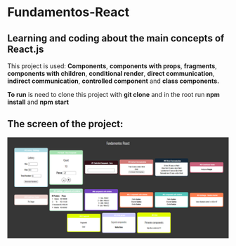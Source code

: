 # Fundamentos-React

<h2>Learning and coding about the main concepts of React.js</h2>

<p>This project is used: <strong>Components</strong>, <strong>components with props</strong>, <strong>fragments</strong>, <strong>components with children</strong>, <strong>conditional render</strong>, <strong>direct communication</strong>, <strong>indirect communication</strong>, <strong>controlled component</strong> and <strong>class components.</strong> </p>

<p><strong>To run</strong> is need to clone this project with <strong>git clone</strong> and in the root run <strong>npm install</strong> and <strong>npm start</strong> </p>

<h2>The screen of the project:</h2>

<img src="./result.png">


